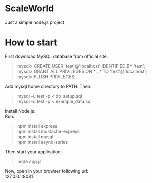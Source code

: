 # ScaleWorld
Just a simple node.js project

# How to start
First download MySQL database from official site.  
> mysql> CREATE USER 'test'@'localhost' IDENTIFIED BY 'test';  
> mysql> GRANT ALL PRIVILEGES ON * . * TO 'test'@'localhost';  
> mysql> FLUSH PRIVILEGES;  

Add mysql home directory to PATH. Then:  
> mysql -u test -p < db_setup.sql  
> mysql -u test -p < example_data.sql  

Install Node.js.  
Run:  
> npm install express  
> npm install mustache-express  
> npm install mysql  
> npm install async-series  

Then start your application:  
> node app.js  

Now, open in your browser following url:  
127.0.0.1:8081  
